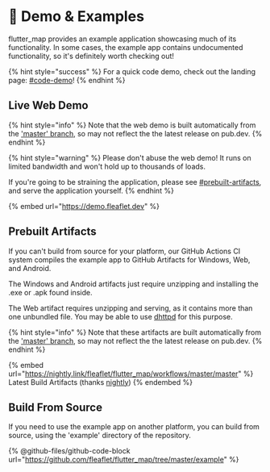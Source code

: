 # 👀 Demo & Examples

flutter\_map provides an example application showcasing much of its functionality. In some cases, the example app contains undocumented functionality, so it's definitely worth checking out!

{% hint style="success" %}
For a quick code demo, check out the landing page: [#code-demo](../#code-demo "mention")!
{% endhint %}

## Live Web Demo

{% hint style="info" %}
Note that the web demo is built automatically from the ['master' branch](https://github.com/fleaflet/flutter_map), so may not reflect the the latest release on pub.dev.
{% endhint %}

{% hint style="warning" %}
Please don't abuse the web demo! It runs on limited bandwidth and won't hold up to thousands of loads.

If you're going to be straining the application, please see [#prebuilt-artifacts](demo-and-examples.md#prebuilt-artifacts "mention"), and serve the application yourself.
{% endhint %}

{% embed url="https://demo.fleaflet.dev" %}

## Prebuilt Artifacts

If you can't build from source for your platform, our GitHub Actions CI system compiles the example app to GitHub Artifacts for Windows, Web, and Android.

The Windows and Android artifacts just require unzipping and installing the .exe or .apk found inside.

The Web artifact requires unzipping and serving, as it contains more than one unbundled file. You may be able to use [dhttpd](https://pub.dev/packages/dhttpd) for this purpose.

{% hint style="info" %}
Note that these artifacts are built automatically from the ['master' branch](https://github.com/fleaflet/flutter_map), so may not reflect the the latest release on pub.dev.
{% endhint %}

{% embed url="https://nightly.link/fleaflet/flutter_map/workflows/master/master" %}
Latest Build Artifacts (thanks [nightly](https://nightly.link/))
{% endembed %}

## Build From Source

If you need to use the example app on another platform, you can build from source, using the 'example' directory of the repository.

{% @github-files/github-code-block url="https://github.com/fleaflet/flutter_map/tree/master/example" %}
